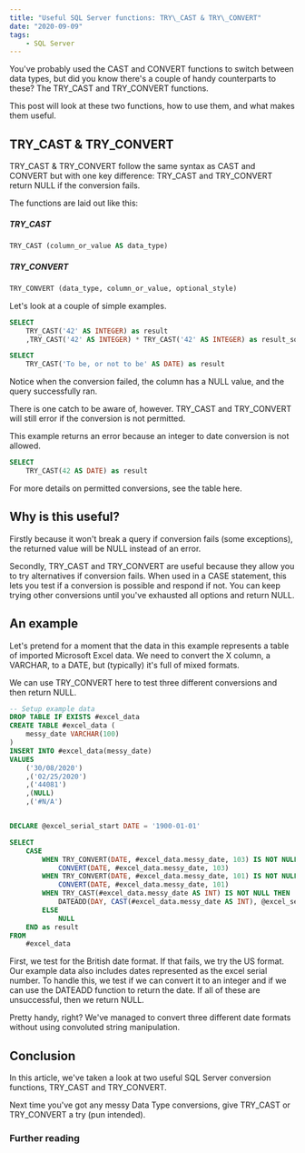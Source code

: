 ```yaml
---
title: "Useful SQL Server functions: TRY\_CAST & TRY\_CONVERT"
date: "2020-09-09"
tags:
    - SQL Server
---
```

You've probably used the CAST and CONVERT functions to switch between data types, but did you know there's a couple of handy counterparts to these? The TRY\_CAST and TRY\_CONVERT functions.

This post will look at these two functions, how to use them, and what makes them useful.

## TRY\_CAST & TRY\_CONVERT

TRY\_CAST & TRY\_CONVERT follow the same syntax as CAST and CONVERT but with one key difference: TRY\_CAST and TRY\_CONVERT return NULL if the conversion fails.

The functions are laid out like this:

##### TRY_CAST

```SQL
TRY_CAST (column_or_value AS data_type)
```

##### TRY_CONVERT

```SQL
TRY_CONVERT (data_type, column_or_value, optional_style)
```

Let's look at a couple of simple examples.

```SQL
SELECT
    TRY_CAST('42' AS INTEGER) as result
    ,TRY_CAST('42' AS INTEGER) * TRY_CAST('42' AS INTEGER) as result_sq
```

```SQL
SELECT
    TRY_CAST('To be, or not to be' AS DATE) as result
```

Notice when the conversion failed, the column has a NULL value, and the query successfully ran.

There is one catch to be aware of, however. TRY\_CAST and TRY\_CONVERT will still error if the conversion is not permitted. 

This example returns an error because an integer to date conversion is not allowed.

```SQL
SELECT
    TRY_CAST(42 AS DATE) as result
```

For more details on permitted conversions, see the table here.

## Why is this useful?

Firstly because it won't break a query if conversion fails (some exceptions), the returned value will be NULL instead of an error.

Secondly, TRY\_CAST and TRY\_CONVERT are useful because they allow you to try alternatives if conversion fails. When used in a CASE statement, this lets you test if a conversion is possible and respond if not. You can keep trying other conversions until you've exhausted all options and return NULL.

## An example

Let's pretend for a moment that the data in this example represents a table of imported Microsoft Excel data. We need to convert the X column, a VARCHAR, to a DATE, but (typically) it's full of mixed formats.

We can use TRY\_CONVERT here to test three different conversions and then return NULL.

```SQL
-- Setup example data
DROP TABLE IF EXISTS #excel_data
CREATE TABLE #excel_data (
    messy_date VARCHAR(100)
)
INSERT INTO #excel_data(messy_date)
VALUES
    ('30/08/2020')
    ,('02/25/2020')
    ,('44081')
    ,(NULL)
    ,('#N/A')


DECLARE @excel_serial_start DATE = '1900-01-01'

SELECT
    CASE
        WHEN TRY_CONVERT(DATE, #excel_data.messy_date, 103) IS NOT NULL THEN
            CONVERT(DATE, #excel_data.messy_date, 103)
        WHEN TRY_CONVERT(DATE, #excel_data.messy_date, 101) IS NOT NULL THEN
            CONVERT(DATE, #excel_data.messy_date, 101)
        WHEN TRY_CAST(#excel_data.messy_date AS INT) IS NOT NULL THEN
            DATEADD(DAY, CAST(#excel_data.messy_date AS INT), @excel_serial_start)
        ELSE
            NULL
    END as result
FROM
    #excel_data
```

First, we test for the British date format. If that fails, we try the US format.  Our example data also includes dates represented as the excel serial number. To handle this, we test if we can convert it to an integer and if we can use the DATEADD function to return the date. If all of these are unsuccessful, then we return NULL.

Pretty handy, right? We've managed to convert three different date formats without using convoluted string manipulation.

## Conclusion

In this article, we've taken a look at two useful SQL Server conversion functions, TRY\_CAST and TRY\_CONVERT. 

Next time you've got any messy Data Type conversions, give TRY\_CAST or TRY\_CONVERT a try (pun intended).

### Further reading